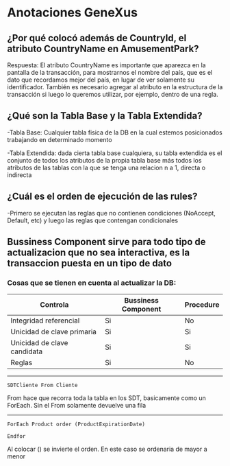 # Anotaciones GeneXus

## ¿Por qué colocó además de CountryId, el atributo CountryName en AmusementPark?

Respuesta: El atributo CountryName es importante que aparezca en la pantalla de la transacción,
para mostrarnos el nombre del país, que es el dato que recordamos mejor del país, en lugar de ver
solamente su identificador. También es necesario agregar al atributo en la estructura de la
transacción si luego lo queremos utilizar, por ejemplo, dentro de una regla.

## ¿Qué son la Tabla Base y la Tabla Extendida?

-Tabla Base: Cualquier tabla fisica de la DB en la cual estemos posicionados trabajando en determinado 
momento

-Tabla Extendida: dada cierta tabla base cualquiera, su tabla extendida es el conjunto de todos los 
atributos de la propia tabla base más todos los atributos de las tablas con la que se tenga una relacion
n a 1, directa o indirecta

## ¿Cuál es el orden de ejecución de las rules?

-Primero se ejecutan las reglas que no contienen condiciones (NoAccept, Default, etc) y luego las reglas que contengan condicionales

## Bussiness Component sirve para todo tipo de actualizacion que no sea interactiva, es la transaccion puesta en un tipo de dato

### Cosas que se tienen en cuenta al actualizar la DB:


|                 Controla                 |         Bussiness Component              |                Procedure                 |
| ---------------------------------------- | ---------------------------------------- | ---------------------------------------- |
| Integridad referencial                   |                    Si                    |                    No                    |
| Unicidad de clave primaria               |                    Si                    |                    Si                    |
| Unicidad de clave candidata              |                    Si                    |                    Si                    |
| Reglas                                   |                    Si                    |                    No                    |

---------------------------------------- ---------------------------------------- ---------------------------------------- 

    SDTCliente From Cliente 
    
From hace que recorra toda la tabla en los SDT, basicamente como un ForEach. Sin el From solamente devuelve una fila

---------------------------------------- ---------------------------------------- ---------------------------------------- 

    ForEach Product order (ProductExpirationDate) 
        
    Endfor 
Al colocar () se invierte el orden. En este caso se ordenaria de mayor a menor
    
